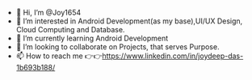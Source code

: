 - 👋 Hi, I’m @Joy1654
- 👀 I’m interested in Android Development(as my base),UI/UX Design, Cloud Computing and Database.
- 🌱 I’m currently learning Android Development
- 💞️ I’m looking to collaborate on Projects, that serves Purpose. 
- 📫 How to reach me 👉👉https://www.linkedin.com/in/joydeep-das-1b693b188/

<!---
Joy1654/Joy1654 is a ✨ special ✨ repository because its `README.md` (this file) appears on your GitHub profile.
You can click the Preview link to take a look at your changes.
--->

